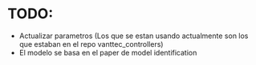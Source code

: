 # TODO:
- Actualizar parametros (Los que se estan usando actualmente son los que estaban en el repo vanttec_controllers)
- El modelo se basa en el paper de model identification